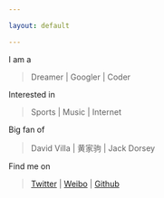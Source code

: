 ```yaml
---

layout: default

---
```

I am a
>Dreamer | Googler | Coder 

Interested in
>Sports | Music | Internet 

Big fan of
>David Villa | 黄家驹 | Jack Dorsey 

Find me on
>[Twitter](https://twitter.com/allenyipp) | [Weibo](http://weibo.com/boring) | [Github](https://github.com/allenyip) 

